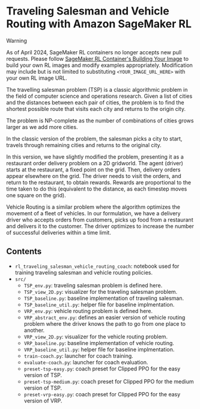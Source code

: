 # Traveling Salesman and Vehicle Routing with Amazon SageMaker RL

> [!WARNING]
> As of April 2024, SageMaker RL containers no longer accepts new pull requests. Please follow [SageMaker RL Container's Building Your Image](https://github.com/aws/sagemaker-rl-container/tree/master?tab=readme-ov-file#building-your-image) to build your own RL images and modify examples appropriately. Modification may include but is not limited to substituting `<YOUR_IMAGE_URL_HERE>` with your own RL image URL.

The travelling salesman problem (TSP) is a classic algorithmic problem in the field of computer science and operations research. Given a list of cities and the distances between each pair of cities, the problem is to find the shortest possible route that visits each city and returns to the origin city.

The problem is NP-complete as the number of combinations of cities grows larger as we add more cities.

In the classic version of the problem, the salesman picks a city to start, travels through remaining cities and returns to the original city.

In this version, we have slightly modified the problem, presenting it as a restaurant order delivery problem on a 2D gridworld. The agent (driver) starts at the restaurant, a fixed point on the grid. Then, delivery orders appear elsewhere on the grid. The driver needs to visit the orders, and return to the restaurant, to obtain rewards. Rewards are proportional to the time taken to do this (equivalent to the distance, as each timestep moves one square on the grid).

Vehicle Routing is a similar problem where the algorithm optimizes the movement of a fleet of vehicles. In our formulation, we have a delivery driver who accepts orders from customers, picks up food from a restaurant and delivers it to the customer. The driver optimizes to increase the number of successful deliveries within a time limit.

## Contents

* `rl_traveling_salesman_vehicle_routing_coach`: notebook used for training traveling salesman and vehicle routing policies.
* `src/`
  * `TSP_env.py`: traveling salesman problem is defined here.
  * `TSP_view_2D.py`: visualizer for the traveling salesman problem.
  * `TSP_baseline.py`: baseline implementation of traveling salesman.
  * `TSP_baseline_util.py`: helper file for baseline implmentation.
  * `VRP_env.py`: vehicle routing problem is defined here.
  * `VRP_abstract_env.py`: defines an easier version of vehicle routing problem where the driver knows the path to go from one place to another.
  * `VRP_view_2D.py`: visualizer for the vehicle routing problem.
  * `VRP_baseline.py`: baseline implementation of vehicle routing.
  * `VRP_baseline_util.py`: helper file for baseline implmentation.
  * `train-coach.py`: launcher for coach training.
  * `evaluate-coach.py`: launcher for coach evaluation.
  * `preset-tsp-easy.py`: coach preset for Clipped PPO for the easy version of TSP.
  * `preset-tsp-medium.py`: coach preset for Clipped PPO for the medium version of TSP.
  * `preset-vrp-easy.py`: coach preset for Clipped PPO for the easy version of VRP.

